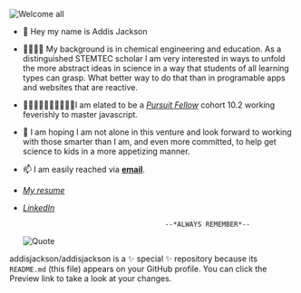 ![Welcome all](https://as2.ftcdn.net/v2/jpg/05/31/67/91/1000_F_531679184_3VykZEvx3OvHKnLpl3TdaDYWT1hYjvc9.jpg)
- 🤪  Hey my name is Addis Jackson

- 👨‍👨‍👦‍👦 My background is in chemical engineering and education. As a distinguished STEMTEC scholar I am very interested in ways to unfold the more abstract ideas in science in a way that students of all learning types can grasp. What better way to do that than in programable apps and websites that are reactive.

- 👩🏾‍🤝‍🧑🏾👩🏾‍🤝‍🧑🏾I am elated to be a [*Pursuit Fellow*](http://pursuit.org) cohort 10.2 working feverishly to master javascript.

- 💞️  I am hoping I am not alone in this venture and look forward to working with those smarter than I am, and even more committed, to help get science to kids in a more appetizing manner.
 
- 📫  I am easily reached via [**email**](addisjackson@pursuit.org).
- [*My resume*](https://pursuit.instructure.com/files/2001/download?download_frd=1)
- [*LinkedIn*](https://www.linkedin.com/in/addis-jackson-37aa4117)

                                         --*ALWAYS REMEMBER*--

   ![Quote](https://github-readme-quotes.herokuapp.com/quote?quoteCategory=programming)

addisjackson/addisjackson is a ✨ special ✨ repository because its `README.md` (this file) appears on your GitHub profile.
You can click the Preview link to take a look at your changes.

